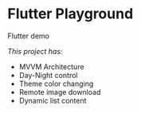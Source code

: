 # Flutter Playground

Flutter demo

*This project has:*
- MVVM Architecture
- Day-Night control
- Theme color changing
- Remote image download
- Dynamic list content
